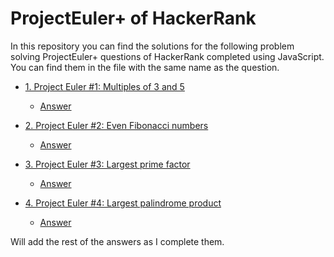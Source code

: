 # ProjectEuler+ of HackerRank
In this repository you can find the solutions for the following problem solving ProjectEuler+ questions of HackerRank completed using JavaScript. You can find them in the file with the same name as the question.

- [1. Project Euler #1: Multiples of 3 and 5](https://www.hackerrank.com/contests/projecteuler/challenges/euler001/problem?isFullScreen=true)
  - [Answer](https://github.com/Achintha444/projecteuler-_javascript/blob/main/1-euler001.js)

- [2. Project Euler #2: Even Fibonacci numbers](https://www.hackerrank.com/contests/projecteuler/challenges/euler002/problem?isFullScreen=true)
  - [Answer](https://github.com/Achintha444/projecteuler-_javascript/blob/main/2-euler002.js)

- [3. Project Euler #3: Largest prime factor](https://www.hackerrank.com/contests/projecteuler/challenges/euler003/problem?isFullScreen=true)
  - [Answer](https://github.com/Achintha444/projecteuler-_javascript/blob/main/3-euler003.js)

- [4. Project Euler #4: Largest palindrome product](https://www.hackerrank.com/contests/projecteuler/challenges/euler004/problem?isFullScreen=true)
  - [Answer](https://github.com/Achintha444/projecteuler-_javascript/blob/main/4-euler004.js)

Will add the rest of the answers as I complete them.
